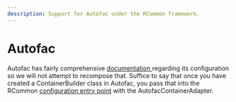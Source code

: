 ```yaml
---
description: Support for Autofac under the RCommon framework.
---
```


# Autofac

Autofac has fairly comprehensive [documentation ](https://autofac.org/)regarding its configuration so we will not attempt to recompose that. Suffice to say that once you have created a ContainerBuilder class in Autofac, you pass that into the RCommon [configuration entry point](../../configuration.md) with the AutofacContainerAdapter.&#x20;
